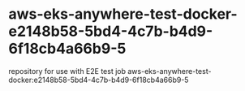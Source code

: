 # aws-eks-anywhere-test-docker-e2148b58-5bd4-4c7b-b4d9-6f18cb4a66b9-5
repository for use with E2E test job aws-eks-anywhere-test-docker:e2148b58-5bd4-4c7b-b4d9-6f18cb4a66b9-5
